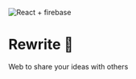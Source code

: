 ![React + firebase](https://cdn-images-1.medium.com/max/2000/1*ytMIcp6uu6UIZpApG1LFYg.png)

# Rewrite :pencil:
Web to share your ideas with others
